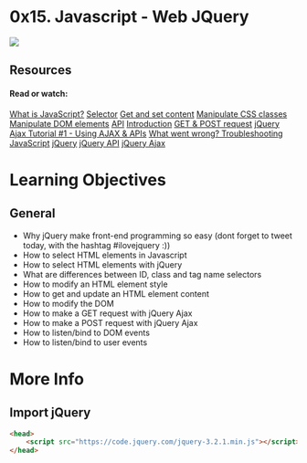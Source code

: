 # 0x15. Javascript - Web JQuery

![](https://cdn0.scrvt.com/scrival/f12614ef3f2b8cd8/1511c0b9ee15/v/5c075ca353a3/19-DOM-Filtering-with-jQuery.jpg)

## Resources
#### Read or watch:

[What is JavaScript?](https://developer.mozilla.org/en-US/docs/Learn/JavaScript/First_steps/What_is_JavaScript)
[Selector](https://jquery-tutorial.net/selectors/using-elements-ids-and-classes/)
[Get and set content](https://jquery-tutorial.net/dom-manipulation/getting-and-setting-content/)
[Manipulate CSS classes](https://jquery-tutorial.net/dom-manipulation/getting-and-setting-css-classes/)
[Manipulate DOM elements](https://jquery-tutorial.net/dom-manipulation/the-append-and-prepend-methods/)
[API](https://oscarotero.com/jquery/)
[Introduction](https://jquery-tutorial.net/ajax/introduction/)
[GET & POST request](https://jquery-tutorial.net/ajax/the-get-and-post-methods/)
[jQuery Ajax Tutorial #1 - Using AJAX & APIs](https://www.youtube.com/watch?v=fEYx8dQr_cQ)
[What went wrong? Troubleshooting JavaScript](https://developer.mozilla.org/en-US/docs/Learn/JavaScript/First_steps/What_went_wrong)
[jQuery](https://jquery.com/)
[jQuery API](https://api.jquery.com/)
[jQuery Ajax](https://learn.jquery.com/ajax/)

# Learning Objectives

## General
* Why jQuery make front-end programming so easy (dont forget to tweet today, with the hashtag #ilovejquery :))
* How to select HTML elements in Javascript
* How to select HTML elements with jQuery
* What are differences between ID, class and tag name selectors
* How to modify an HTML element style
* How to get and update an HTML element content
* How to modify the DOM
* How to make a GET request with jQuery Ajax
* How to make a POST request with jQuery Ajax
* How to listen/bind to DOM events
* How to listen/bind to user events

# More Info
## Import jQuery

```HTML
<head>
    <script src="https://code.jquery.com/jquery-3.2.1.min.js"></script>
</head>

```